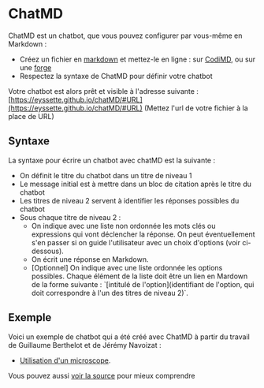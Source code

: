 # ChatMD

ChatMD est un chatbot, que vous pouvez configurer par vous-même en Markdown :

- Créez un fichier en [markdown]((https://www.markdowntutorial.com/fr/)) et mettez-le en ligne : sur [CodiMD](https://codimd.apps.education.fr/), ou sur une [forge](https://forge.aeif.fr/)
- Respectez la syntaxe de ChatMD pour définir votre chatbot
 
Votre chatbot est alors prêt et visible à l'adresse suivante : [https://eyssette.github.io/chatMD/#URL](https://eyssette.github.io/chatMD/#URL) (Mettez l'url de votre fichier à la place de URL)


## Syntaxe

La syntaxe pour écrire un chatbot avec chatMD est la suivante :

- On définit le titre du chatbot dans un titre de niveau 1
- Le message initial est à mettre dans un bloc de citation après le titre du chatbot
- Les titres de niveau 2 servent à identifier les réponses possibles du chatbot
- Sous chaque titre de niveau 2 : 
	- On indique avec une liste non ordonnée les mots clés ou expressions qui vont déclencher la réponse. On peut éventuellement s'en passer si on guide l'utilisateur avec un choix d'options (voir ci-dessous).
	- On écrit une réponse en Markdown.
	- [Optionnel] On indique avec une liste ordonnée les options possibles. Chaque élément de la liste doit être un lien en Mardown de la forme suivante : \`[intitulé de l'option](identifiant de l'option, qui doit correspondre à l'un des titres de niveau 2)\`.

## Exemple

Voici un exemple de chatbot qui a été créé avec ChatMD à partir du travail de Guillaume Berthelot et de Jérémy Navoizat : 

- [Utilisation d'un microscope](https://eyssette.github.io/chatMD/#https://codimd.apps.education.fr/xGNHIJSeTVCk6FHas-_71g/download).

Vous pouvez aussi [voir la source](https://codimd.apps.education.fr/xGNHIJSeTVCk6FHas-_71g?both) pour mieux comprendre
